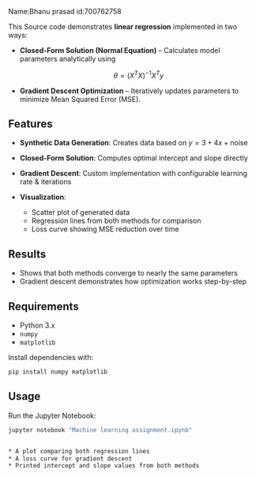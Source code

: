 Name:Bhanu prasad 
id:700762758


This Source code demonstrates **linear regression** implemented in two ways:

* **Closed-Form Solution (Normal Equation)** – Calculates model parameters analytically using

  $$
  \theta = (X^TX)^{-1}X^Ty
  $$
* **Gradient Descent Optimization** – Iteratively updates parameters to minimize Mean Squared Error (MSE).

## Features

* **Synthetic Data Generation**: Creates data based on $y = 3 + 4x + \text{noise}$
* **Closed-Form Solution**: Computes optimal intercept and slope directly
* **Gradient Descent**: Custom implementation with configurable learning rate & iterations
* **Visualization**:

  * Scatter plot of generated data
  * Regression lines from both methods for comparison
  * Loss curve showing MSE reduction over time

## Results

* Shows that both methods converge to nearly the same parameters
* Gradient descent demonstrates how optimization works step-by-step

## Requirements

* Python 3.x
* `numpy`
* `matplotlib`

Install dependencies with:

```bash
pip install numpy matplotlib
```

## Usage

Run the Jupyter Notebook:

```bash
jupyter notebook "Machine learning assignment.ipynb"


* A plot comparing both regression lines
* A loss curve for gradient descent
* Printed intercept and slope values from both methods
